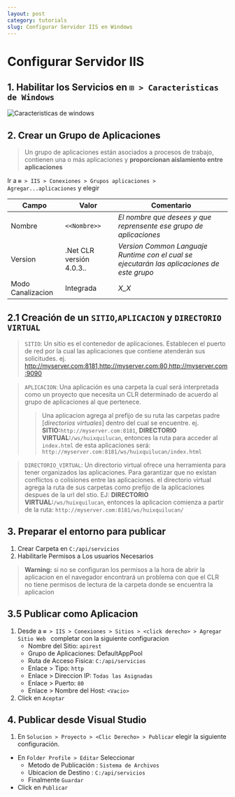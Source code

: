 ```yaml
---
layout: post
category: tutorials
slug: Configurar Servidor IIS en Windows
---
```


# Configurar Servidor IIS
## 1. Habilitar los Servicios en `⊞ > Caracteristicas de Windows`
    
![Caracteristicas de windows](https://i.imgur.com/5tRdE71.png)
    

## 2. Crear un Grupo de Aplicaciones

> Un grupo de aplicaciones están asociados a procesos de trabajo, contienen una o más aplicaciones y **proporcionan aislamiento entre aplicaciones**

Ir a `⊞ > IIS > Conexiones > Grupos aplicaciones > Agregar...aplicaciones` y elegir

|Campo|Valor|Comentario|
|------|-----|----------|
|Nombre|`<<Nombre>>`|*El nombre que desees y que reprensente ese grupo de aplicaciones*|
|Version|.Net CLR versión 4.0.3..|*Version Common Languaje Runtime con el cual se ejecutarán las aplicaciones de este grupo*|
|Modo Canalizacion|Integrada|*X_X*|

## 2.1 Creación de un `SITIO`,`APLICACION` y `DIRECTORIO VIRTUAL`

> `SITIO`: Un sitio es el contenedor de aplicaciones. Establecen el puerto de red por la cual las aplicaciones que contiene atenderán sus solicitudes. ej. http://myserver.com:8181,http://myserver.com:80,http://myserver.com:9090 

> `APLICACION`: Una aplicación es una carpeta la cual será interpretada como un proyecto que necesita un CLR determinado de acuerdo al grupo de aplicaciones al que pertenece.
> > Una aplicacion agrega al prefijo de su ruta las carpetas padre [*directorios virtuales*] dentro del cual se encuentre. ej. **SITIO:**`http://myserver.com:8181`, **DIRECTORIO VIRTUAL:**`/ws/huixquilucan`, entonces la ruta para acceder al `index.html` de esta aplicaciones será: `http://myserver.com:8181/ws/huixquilucan/index.html`

> `DIRECTORIO_VIRTUAL`:  Un directorio virtual ofrece una herramienta para tener organizados las aplicaciones. Para garantizar que no existan conflictos o colisiones entre las aplicaciones. el directorio virtual agrega la ruta de sus carpetas como prefijo de la aplicaciones despues de la url del stio. EJ: **DIRECTORIO VIRTUAL:**`/ws/huixquilucan`, entonces la aplicacion comienza a partir de la ruta: `http://myserver.com:8181/ws/huixquilucan/`


## 3. Preparar el entorno para publicar
1. Crear Carpeta en `C:/api/servicios`
2. Habilitarle Permisos a Los usuarios Necesarios

> **Warning:** si no se configuran los permisos a la hora de abrir la aplicacion en el navegador encontrará un problema con que el CLR no tiene permisos de lectura de la carpeta donde se encuentra la aplicacion

## 3.5 Publicar como Aplicacion
1. Desde a `⊞ > IIS > Conexiones > Sitios > <click derecho> > Agregar Sitio Web ` completar con la siguiente configuracion
   - Nombre del Sitio: `apirest`
   - Grupo de Aplicaciones: DefaultAppPool
   - Ruta de Acceso Fisica: `C:/api/servicios`
   - Enlace > Tipo: `http`
   - Enlace > Direccion IP: `Todas las Asignadas`
   - Enlace > Puerto: `80`
   - Enlace > Nombre del Host: `<Vacio>`
 2. Click en `Aceptar`
  

## 4. Publicar desde Visual Studio

1. En `Solucion > Proyecto > <Clic Derecho> > Publicar` elegir la siguiente configuración.
* En `Folder Profile > Editar` Seleccionar
  - Metodo de Publicación : `Sistema de Archivos`
  - Ubicacion de Destino : `C:/api/servicios`
  - Finalmente `Guardar`
* Click en `Publicar`